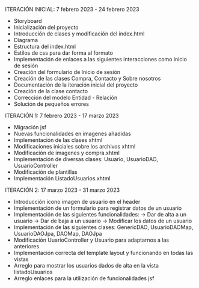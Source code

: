 ITERACIÓN INICIAL: 7 febrero 2023 - 24 febrero 2023

- Storyboard
- Inicialización del proyecto
- Introducción de clases y modificación del index.html
- Diagrama
- Estructura del index.html
- Estilos de css para dar forma al formato
- Implementación de enlaces a las siguientes interacciones como inicio de sesión
- Creación del formulario de Inicio de sesión
- Creación de las clases Compra, Contacto y Sobre nosotros
- Documentación de la iteración inicial del proyecto
- Creación de la clase contacto
- Corrección del modelo Entidad - Relación
- Solución de pequeños errores




ITERACIÓN 1: 7 febrero 2023 - 17 marzo 2023

- Migración jsf
- Nuevas funcionalidades en imagenes añadidas
- Implementación de las clases xhtml
- Modificaciones iniciales sobre los archivos xhtml
- Modificación de imagenes y compra.xhtml
- Implementación de diversas clases: Usuario, UsuarioDAO, UsuarioController
- Modificación de plantillas
- Implementación ListadoUsuarios.xhtml





ITERACIÓN 2: 17 marzo 2023 - 31 marzo 2023

- Introducción icono imagen de usuario en el header
- Implementación de un formulario para registrar datos de un usuario
- Implementación de las siguientes funcionalidades:
  -> Dar de alta a un usuario
  -> Dar de baja a un usuario
  -> Modificar los datos de un usuario
- Implementación de las siguientes clases: GenericDAO, UsuarioDAOMap, UsuarioDAOJpa, DAOMap, DAOJpa
- Modificación UuarioController y Usuario para adaptarnos a las anteriores
- Implementación correcta del template layout y funcionando en todas las vistas
- Arreglo para mostrar los usuarios dados de alta en la vista listadoUsuarios
- Arreglo enlaces para la utilización de funcionalidades jsf 
 
